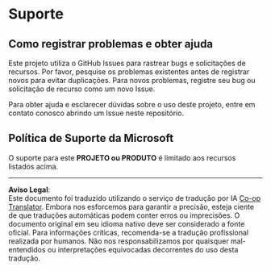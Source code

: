 <!--
CO_OP_TRANSLATOR_METADATA:
{
  "original_hash": "cd89329575372232e59605f7a08ae0df",
  "translation_date": "2025-08-28T02:32:21+00:00",
  "source_file": "SUPPORT.md",
  "language_code": "br"
}
-->
# Suporte

## Como registrar problemas e obter ajuda  

Este projeto utiliza o GitHub Issues para rastrear bugs e solicitações de recursos. Por favor, pesquise os problemas existentes antes de registrar novos para evitar duplicações. Para novos problemas, registre seu bug ou solicitação de recurso como um novo Issue.

Para obter ajuda e esclarecer dúvidas sobre o uso deste projeto, entre em contato conosco abrindo um Issue neste repositório.

## Política de Suporte da Microsoft  

O suporte para este **PROJETO ou PRODUTO** é limitado aos recursos listados acima.

---

**Aviso Legal**:  
Este documento foi traduzido utilizando o serviço de tradução por IA [Co-op Translator](https://github.com/Azure/co-op-translator). Embora nos esforcemos para garantir a precisão, esteja ciente de que traduções automáticas podem conter erros ou imprecisões. O documento original em seu idioma nativo deve ser considerado a fonte oficial. Para informações críticas, recomenda-se a tradução profissional realizada por humanos. Não nos responsabilizamos por quaisquer mal-entendidos ou interpretações equivocadas decorrentes do uso desta tradução.